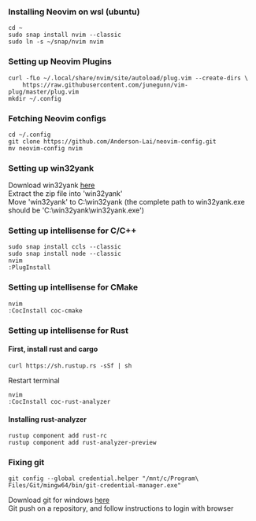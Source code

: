 ### Installing Neovim on wsl (ubuntu)
```
cd ~
sudo snap install nvim --classic
sudo ln -s ~/snap/nvim nvim
```

### Setting up Neovim Plugins
```
curl -fLo ~/.local/share/nvim/site/autoload/plug.vim --create-dirs \
    https://raw.githubusercontent.com/junegunn/vim-plug/master/plug.vim
mkdir ~/.config
```

### Fetching Neovim configs
```
cd ~/.config
git clone https://github.com/Anderson-Lai/neovim-config.git
mv neovim-config nvim
```

### Setting up win32yank
Download win32yank [here](https://github.com/equalsraf/win32yank/releases) <br />
Extract the zip file into 'win32yank' <br />
Move 'win32yank' to C:\win32yank (the complete path to win32yank.exe should be 'C:\win32yank\win32yank.exe')

### Setting up intellisense for C/C++
```
sudo snap install ccls --classic
sudo snap install node --classic
nvim
:PlugInstall
```

### Setting up intellisense for CMake
```
nvim
:CocInstall coc-cmake 
```

### Setting up intellisense for Rust
#### First, install rust and cargo
```
curl https://sh.rustup.rs -sSf | sh 
```

Restart terminal <br />
```
nvim
:CocInstall coc-rust-analyzer
```

#### Installing rust-analyzer
```
rustup component add rust-rc
rustup component add rust-analyzer-preview
```

### Fixing git
```
git config --global credential.helper "/mnt/c/Program\ Files/Git/mingw64/bin/git-credential-manager.exe"
```
Download git for windows [here](https://git-scm.com/download/win) <br />
Git push on a repository, and follow instructions to login with browser
